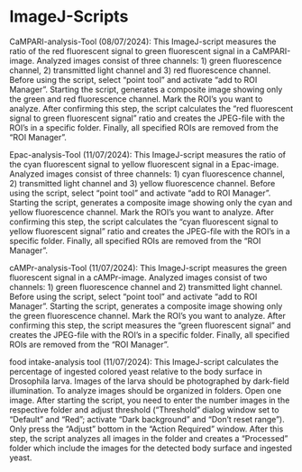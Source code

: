 # ImageJ-Scripts

CaMPARI-analysis-Tool (08/07/2024):
This ImageJ-script measures the ratio of the red fluorescent signal to green fluorescent signal in a CaMPARI-image. Analyzed images consist of three channels: 1) green fluorescence channel, 2) transmitted light channel and 3) red fluorescence channel. Before using the script, select “point tool” and activate “add to ROI Manager”. Starting the script, generates a composite image showing only the green and red fluorescence channel. Mark the ROI’s you want to analyze. After confirming this step, the script calculates the “red fluorescent signal to green fluorescent signal” ratio and creates the JPEG-file with the ROI’s in a specific folder. Finally, all specified ROIs are removed from the “ROI Manager”.

Epac-analysis-Tool (11/07/2024):
This ImageJ-script measures the ratio of the cyan fluorescent signal to yellow fluorescent signal in a Epac-image. Analyzed images consist of three channels: 1) cyan fluorescence channel, 2) transmitted light channel and 3) yellow fluorescence channel. Before using the script, select “point tool” and activate “add to ROI Manager”. Starting the script, generates a composite image showing only the cyan and yellow fluorescence channel. Mark the ROI’s you want to analyze. After confirming this step, the script calculates the “cyan fluorescent signal to yellow fluorescent signal” ratio and creates the JPEG-file with the ROI’s in a specific folder. Finally, all specified ROIs are removed from the “ROI Manager”.

cAMPr-analysis-Tool (11/07/2024):
This ImageJ-script measures the green fluorescent signal in a cAMPr-image. Analyzed images consist of two channels: 1) green fluorescence channel and 2) transmitted light channel. Before using the script, select “point tool” and activate “add to ROI Manager”. Starting the script, generates a composite image showing only the green fluorescence channel. Mark the ROI’s you want to analyze. After confirming this step, the script measures the “green fluorescent signal” and creates the JPEG-file with the ROI’s in a specific folder. Finally, all specified ROIs are removed from the “ROI Manager”.

food intake-analysis tool (11/07/2024):
This ImageJ-script calculates the percentage of ingested colored yeast relative to the body surface in Drosophila larva. Images of the larva should be photographed by dark-field illumination. To analyze images should be organized in folders. Open one image. After starting the script, you need to enter the number images in the respective folder and adjust threshold (“Threshold” dialog window set to “Default” and “Red”; activate “Dark background” and “Don’t reset range”). Only press the “Adjust” bottom in the “Action Required” window. After this step, the script analyzes all images in the folder and creates a “Processed” folder which include the images for the detected body surface and ingested yeast.

